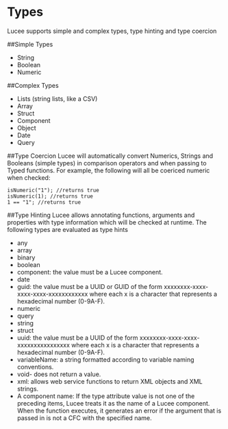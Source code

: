 # Types

Lucee supports simple and complex types, type hinting and type coercion

##Simple Types
* String
* Boolean
* Numeric

##Complex Types
* Lists (string lists, like a CSV)
* Array
* Struct
* Component
* Object
* Date
* Query

##Type Coercion
Lucee will  automatically convert Numerics, Strings and Booleans (simple types) in comparison operators and when passing to Typed functions. For example, the following will all be coericed numeric when checked:

```
isNumeric("1"); //returns true
isNumeric(1); //returns true
1 == "1"; //returns true
```

##Type Hinting
Lucee allows annotating functions, arguments and properties with type information which will be checked at runtime. The following types are evaluated as type hints

* any
* array
* binary
* boolean
* component: the value must be a Lucee component.
* date
* guid: the value must be a UUID or GUID of the form xxxxxxxx-xxxx-xxxx-xxxx-xxxxxxxxxxxx where each x is a character that represents a hexadecimal number (0-9A-F).
* numeric
* query
* string
* struct
* uuid: the value must be a UUID of the form xxxxxxxx-xxxx-xxxx-xxxxxxxxxxxxxxxx where each x is a character that represents a hexadecimal number (0-9A-F).
* variableName: a string formatted according to variable naming conventions.
* void-  does not return a value.
* xml: allows web service functions to return XML objects and XML strings.
* A component name: If the type attribute value is not one of the preceding items, Lucee treats it as the name of a Lucee component. When the function executes, it generates an error if the argument that is passed in is not a CFC with the specified name.







